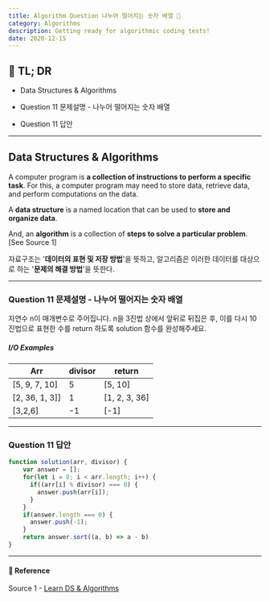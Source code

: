 ```yaml
---
title: Algorithm Question 나누어 떨어지는 숫자 배열 🧬
category: Algorithms
description: Getting ready for algorithmic coding tests!
date: 2020-12-15
---
```


## 🤦 TL; DR

- Data Structures & Algorithms

- Question 11 문제설명 - 나누어 떨어지는 숫자 배열

- Question 11 답안

---

## Data Structures & Algorithms

A computer program is **a collection of instructions to perform a specific task**. For this, a computer program may need to store data, retrieve data, and perform computations on the data.

A **data structure** is a named location that can be used to **store and organize data**. 

And, an **algorithm** is a collection of **steps to solve a particular problem**. \[See Source 1]

자료구조는 '**데이터의 표현 및 저장 방법**'을 뜻하고, 알고리즘은 이러한 데이터를 대상으로 하는 '**문제의 해결 방법**'을 뜻한다.

---

### Question 11 문제설명 - 나누어 떨어지는 숫자 배열

자연수 n이 매개변수로 주어집니다. n을 3진법 상에서 앞뒤로 뒤집은 후, 이를 다시 10진법으로 표현한 수를 return 하도록 solution 함수를 완성해주세요.

##### I/O Examples

| Arr            | divisor | return        |
| -------------- | ------- | ------------- |
| [5, 9, 7, 10]  | 5       | [5, 10]       |
| [2, 36, 1, 3]] | 1       | [1, 2, 3, 36] |
| [3,2,6]        | -1      | [-1]          |

---

### Question 11 답안

```javascript
function solution(arr, divisor) {
    var answer = [];
    for(let i = 0; i < arr.length; i++) {
      if((arr[i] % divisor) === 0) {
        answer.push(arr[i]);
      }
    }
    if(answer.length === 0) {
      answer.push(-1);
    }
    return answer.sort((a, b) => a - b)
}
```

---

#### 🔗 Reference

Source 1 - [Learn DS & Algorithms](https://www.programiz.com/dsa)